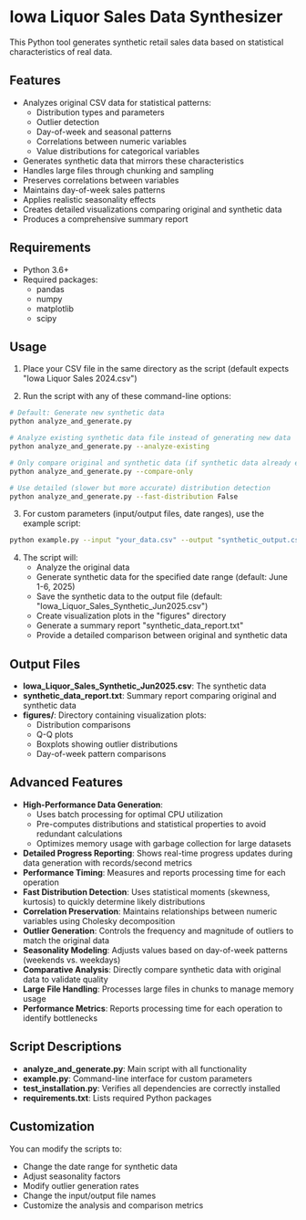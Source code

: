 # Iowa Liquor Sales Data Synthesizer

This Python tool generates synthetic retail sales data based on statistical characteristics of real data.

## Features

- Analyzes original CSV data for statistical patterns:
  - Distribution types and parameters
  - Outlier detection
  - Day-of-week and seasonal patterns
  - Correlations between numeric variables
  - Value distributions for categorical variables
- Generates synthetic data that mirrors these characteristics
- Handles large files through chunking and sampling
- Preserves correlations between variables
- Maintains day-of-week sales patterns
- Applies realistic seasonality effects
- Creates detailed visualizations comparing original and synthetic data
- Produces a comprehensive summary report

## Requirements

- Python 3.6+
- Required packages:
  - pandas
  - numpy
  - matplotlib
  - scipy

## Usage

1. Place your CSV file in the same directory as the script (default expects "Iowa Liquor Sales 2024.csv")

2. Run the script with any of these command-line options:

```bash
# Default: Generate new synthetic data
python analyze_and_generate.py

# Analyze existing synthetic data file instead of generating new data
python analyze_and_generate.py --analyze-existing

# Only compare original and synthetic data (if synthetic data already exists)
python analyze_and_generate.py --compare-only  

# Use detailed (slower but more accurate) distribution detection
python analyze_and_generate.py --fast-distribution False
```

3. For custom parameters (input/output files, date ranges), use the example script:

```bash
python example.py --input "your_data.csv" --output "synthetic_output.csv" --start-date "2025-07-01" --end-date "2025-07-07"
```

4. The script will:
   - Analyze the original data
   - Generate synthetic data for the specified date range (default: June 1-6, 2025)
   - Save the synthetic data to the output file (default: "Iowa_Liquor_Sales_Synthetic_Jun2025.csv")
   - Create visualization plots in the "figures" directory
   - Generate a summary report "synthetic_data_report.txt"
   - Provide a detailed comparison between original and synthetic data

## Output Files

- **Iowa_Liquor_Sales_Synthetic_Jun2025.csv**: The synthetic data
- **synthetic_data_report.txt**: Summary report comparing original and synthetic data
- **figures/**: Directory containing visualization plots:
  - Distribution comparisons
  - Q-Q plots
  - Boxplots showing outlier distributions
  - Day-of-week pattern comparisons

## Advanced Features

- **High-Performance Data Generation**: 
  - Uses batch processing for optimal CPU utilization
  - Pre-computes distributions and statistical properties to avoid redundant calculations
  - Optimizes memory usage with garbage collection for large datasets
- **Detailed Progress Reporting**: Shows real-time progress updates during data generation with records/second metrics
- **Performance Timing**: Measures and reports processing time for each operation
- **Fast Distribution Detection**: Uses statistical moments (skewness, kurtosis) to quickly determine likely distributions
- **Correlation Preservation**: Maintains relationships between numeric variables using Cholesky decomposition
- **Outlier Generation**: Controls the frequency and magnitude of outliers to match the original data
- **Seasonality Modeling**: Adjusts values based on day-of-week patterns (weekends vs. weekdays)
- **Comparative Analysis**: Directly compare synthetic data with original data to validate quality
- **Large File Handling**: Processes large files in chunks to manage memory usage
- **Performance Metrics**: Reports processing time for each operation to identify bottlenecks

## Script Descriptions

- **analyze_and_generate.py**: Main script with all functionality
- **example.py**: Command-line interface for custom parameters
- **test_installation.py**: Verifies all dependencies are correctly installed
- **requirements.txt**: Lists required Python packages

## Customization

You can modify the scripts to:
- Change the date range for synthetic data
- Adjust seasonality factors
- Modify outlier generation rates
- Change the input/output file names
- Customize the analysis and comparison metrics
